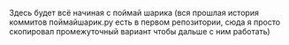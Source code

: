Здесь будет всё начиная с поймай шарика (вся прошлая история коммитов поймайшарик.py есть в первом репозитории, сюда я просто скопировал промежуточный вариант чтобы дальше с ним работать)
